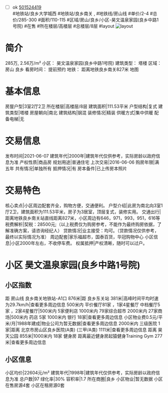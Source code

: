 - [ ] ok [501524419](https://bj.5i5j.com/ershoufang/501524419.html)  
 #地铁站/良乡大学城西 #地铁站/良乡南关 ,  #地铁线/房山线
#单价/2-4 #总价/285-300 #面积/110-115   #区域/房山/良乡/小区-昊文温泉家园(良乡中路1号院) #在售 #所在楼层/高楼层 #总楼层/8层 #layout 
![layout](http://image2a.5i5j.com/scm/HOUSE_CUSTOMER/4a9c8276753f4e848e9b5045b87bfe8e.jpg_P5.jpg) 
# 简介 
 285万,  2.56万/m² 
小区： 昊文温泉家园(良乡中路1号院)
建筑类型： 塔楼
区域： 房山 良乡
看房时间： 提前预约
地铁： 距离地铁良乡南关827米 地图
# 基本信息 
 房屋户型|3室2厅2卫
所在楼层|高楼层/8层
建筑面积|111.53平米
户型结构|复式
建筑类型|塔楼
房屋朝向|南北
建筑结构|钢混
装修情况|精装
供暖方式|集中供暖
配备电梯|无
# 交易信息 
 发布时间|2021-06-07
建筑年代|2000年|建筑年代仅供参考，实际房龄以政府信息为准
产权性质|商品房
规划用途|普通住宅
上次交易|2016-06-06
购房年限|满五年
共有情况|单独所有
抵押情况|有
房本备件|已上传房本照片
# 交易特色 
 核心卖点|小区周边配套齐全，购物方便，交通便利。
户型介绍|此房为南北向3室1厅2卫，建筑面积为111.53平米，房子为3居室，顶层复式，装修实用。
交通出行|距离地铁良乡南关站直线距离827米，小区周边有646，971，993，951，616等
税费解析|契税：28500元;（以上税费仅为购房参考，不能作为最终购房依据，了解准确方案，请咨询经纪人）
贷款情况|业主接受：均可。（贷款情况仅供参考，最终以实际情况为准）
周边配套|家乐福超市，国泰百货，华冠购物中心
小区信息|小区2000年左右，不收停车费。
权属抵押|产权清晰，随时可以过户。
# 小区 昊文温泉家园(良乡中路1号院)
## 小区指数 
 距 房山线 良乡南关地铁站-A1口 876米|距 良乡东关站 381米|高峰时间平均时速为29.7km/h|查看更多周边信息
500米内 平价餐厅81家 ，1家4星餐厅
中档餐厅5家 ，2家4星餐厅|500米内 5家便利店
1000米内 79家综合超市
2000米内 27家商场|500米内 药店 5家
1000米内 银行 18家|查看更多周边信息
小区物业费0.5元/平米/月|1988年建成|物业公司为暂无数据|查看更多周边信息
2000米内 三级医院 1家|距离 北京市房山区良乡医院(A类) (三甲/A类) 1111米|查看更多周边信息
距离 昊天公园 855米|1000米内 18家 健身房
距离最近健身房起猿健身Training Gym 277米|查看更多周边信息
## 小区信息 
 小区均价|22604元/m²
建筑年代|1998年|建筑年代仅供参考，实际房龄以政府信息为准
总户数|97
绿化率|30%
容积率|1.7
所在商圈|良乡
小区物业|暂无数据
小区在售房源4套
小区在租房源0套
